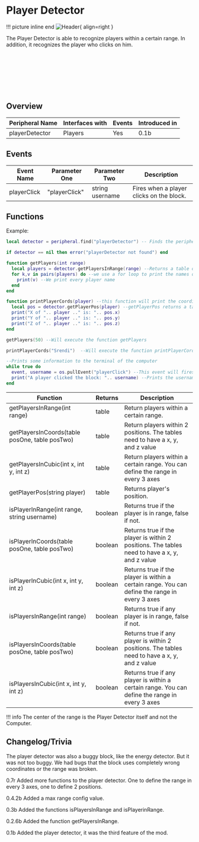 # Player Detector

!!! picture inline end
    ![Header](https://srendi.de/wp-content/uploads/2021/04/Player-Detector.png){ align=right }

The Player Detector is able to recognize players within a certain range. In addition, it recognizes the player who clicks on him.

<br><br><br><br><br><br>

## Overview

| Peripheral Name | Interfaces with | Events | Introduced in |
| --------------- | --------------- | ------ | ------------- |
| playerDetector  | Players         | Yes    | 0.1b          |

## Events

| Event Name  | Parameter One | Parameter Two   | Description                              |
| ----------- | ------------- | --------------- | ---------------------------------------- |
| playerClick | "playerClick" | string username | Fires when a player clicks on the block. |

## Functions

Example:

```lua
local detector = peripheral.find("playerDetector") -- Finds the peripheral if one is connected

if detector == nil then error("playerDetector not found") end

function getPlayers(int range)
  local players = detector.getPlayersInRange(range) --Returns a table of every player in a certain range
  for k,v in pairs(players) do --we use a for loop to print the names of every player
    print(v) --We print every player name
  end
end

function printPlayerCords(player) --this function will print the coordinates of the player
  local pos = detector.getPlayerPos(player) --getPlayerPos returns a table with coordinates
  print("X of ".. player .." is: ".. pos.x)
  print("Y of ".. player .." is: ".. pos.y)
  print("Z of ".. player .." is: ".. pos.z)
end

getPlayers(50) --Will execute the function getPlayers

printPlayerCords("Srendi")  --Will execute the function printPlayerCords

--Prints some information to the terminal of the computer
while true do
  event, username = os.pullEvent("playerClick") --This event will fires when a player clicks on the block
  print("A player clicked the block: ".. username) --Prints the username of the player
end
```

| Function                                        | Returns | Description                            |
| ------------------------------------------------| ------- | ---------------------------------------|
| getPlayersInRange(int range)                    | table   | Return players within a certain range. |
| getPlayersInCoords(table posOne, table posTwo)  | table   | Return players within 2 positions. The tables need to have a x, y, and z value |
| getPlayersInCubic(int x, int y, int z)          | table   | Return players within a certain range. You can define the range in every 3 axes |
| getPlayerPos(string player)                     | table   | Returns player's position. |
| isPlayerInRange(int range, string username)     | boolean | Returns true if the player is in range, false if not. |
| isPlayerInCoords(table posOne, table posTwo)    | boolean | Returns true if the player is within 2 positions. The tables need to have a x, y, and z value |
| isPlayerInCubic(int x, int y, int z)            | boolean | Returns true if the player is within a certain range. You can define the range in every 3 axes |
| isPlayersInRange(int range)                     | boolean | Returns true if any player is in range, false if not. |
| isPlayersInCoords(table posOne, table posTwo)   | boolean | Returns true if any player is within 2 positions. The tables need to have a x, y, and z value |
| isPlayersInCubic(int x, int y, int z)           | boolean | Returns true if any player is within a certain range. You can define the range in every 3 axes |

!!! info
    The center of the range is the Player Detector itself and not the Computer.

## Changelog/Trivia

The player detector was also a buggy block, like the energy detector. But it was not too buggy.
We had bugs that the block uses completely wrong coordinates or the range was broken.

0.7r
Added more functions to the player detector. One to define the range in every 3 axes, one to define 2 positions.

0.4.2b
Added a max range config value.

0.3b
Added the functions isPlayersInRange and isPlayerinRange.

0.2.6b
Added the function getPlayersInRange.

0.1b
Added the player detector, it was the third feature of the mod.
